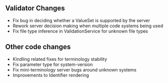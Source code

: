 ## Validator Changes

* Fix bug in deciding whether a ValueSet is supported by the server
* Rework server decision making when multiple code systems being used
* Fix file type inference in ValidationService for unknown file types

## Other code changes

* Kindling related fixes for terminology stability
* Fix parameter type for system-version
* Fix mini-terminology server bugs around unknown systems
* Improvements to Identifier rendering
